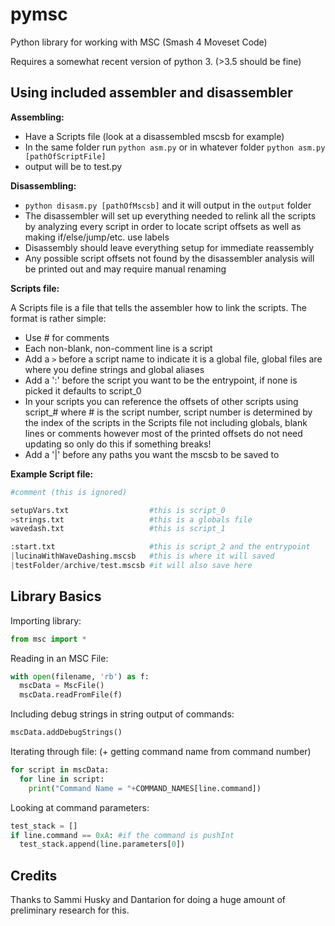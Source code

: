 # pymsc
Python library for working with MSC (Smash 4 Moveset Code)

Requires a somewhat recent version of python 3. (>3.5 should be fine)

## Using included assembler and disassembler
**Assembling:**
* Have a Scripts file (look at a disassembled mscsb for example)
* In the same folder run `python asm.py` or in whatever folder `python asm.py [pathOfScriptFile]`
* output will be to test.py

**Disassembling:**

* `python disasm.py [pathOfMscsb]` and it will output in the `output` folder
* The disassembler will set up everything needed to relink all the scripts by analyzing every script in order to locate script offsets as well as making if/else/jump/etc. use labels
* Disassembly should leave everything setup for immediate reassembly
* Any possible script offsets not found by the disassembler analysis will be printed out and may require manual renaming

**Scripts file:**

A Scripts file is a file that tells the assembler how to link the scripts. The format is rather simple:
* Use # for comments
* Each non-blank, non-comment line is a script
* Add a `>` before a script name to indicate it is a global file, global files are where you define strings and global aliases
* Add a ':' before the script you want to be the entrypoint, if none is picked it defaults to script_0
* In your scripts you can reference the offsets of other scripts using script_# where # is the script number, script number is determined by the index of the scripts in the Scripts file not including globals, blank lines or comments however most of the printed offsets do not need updating so only do this if something breaks!
* Add a '|' before any paths you want the mscsb to be saved to

**Example Script file:**

```python
#comment (this is ignored)

setupVars.txt                  #this is script_0
>strings.txt                   #this is a globals file
wavedash.txt                   #this is script_1

:start.txt                     #this is script_2 and the entrypoint
|lucinaWithWaveDashing.mscsb   #this is where it will saved
|testFolder/archive/test.mscsb #it will also save here
```

## Library Basics
Importing library:

```python
from msc import *
```

Reading in an MSC File:

```python
with open(filename, 'rb') as f:
  mscData = MscFile()
  mscData.readFromFile(f)
```

Including debug strings in string output of commands:

```python
mscData.addDebugStrings()
```

Iterating through file: (+ getting command name from command number)

```python
for script in mscData:
  for line in script:
    print("Command Name = "+COMMAND_NAMES[line.command])
```

Looking at command parameters:

```python
test_stack = []
if line.command == 0xA: #if the command is pushInt
  test_stack.append(line.parameters[0])
```

## Credits
Thanks to Sammi Husky and Dantarion for doing a huge amount of preliminary research for this.
